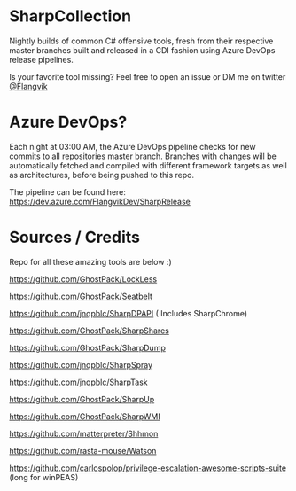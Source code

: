 # SharpCollection
Nightly builds of common C# offensive tools, fresh from their respective master branches built and released in a CDI fashion using Azure DevOps release pipelines. 

Is your favorite tool missing? Feel free to open an issue or DM me on twitter [@Flangvik](https://twitter.com/Flangvik)

# Azure DevOps? 
Each night at 03:00 AM, the Azure DevOps pipeline checks for new commits to all repositories master branch. Branches with changes will be automatically fetched and compiled with different framework targets as well as architectures, before being pushed to this repo. 

The pipeline can be found here:
https://dev.azure.com/FlangvikDev/SharpRelease

# Sources / Credits
Repo for all these amazing tools are below :) 

https://github.com/GhostPack/LockLess 

https://github.com/GhostPack/Seatbelt

https://github.com/jnqpblc/SharpDPAPI ( Includes SharpChrome)

https://github.com/GhostPack/SharpShares 

https://github.com/GhostPack/SharpDump

https://github.com/jnqpblc/SharpSpray 

https://github.com/jnqpblc/SharpTask  

https://github.com/GhostPack/SharpUp 

https://github.com/GhostPack/SharpWMI 

https://github.com/matterpreter/Shhmon  

https://github.com/rasta-mouse/Watson 

https://github.com/carlospolop/privilege-escalation-awesome-scripts-suite (long for winPEAS)




